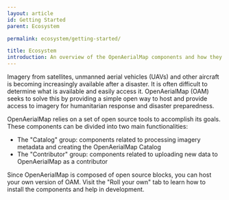 ```yaml
---
layout: article
id: Getting Started
parent: Ecosystem

permalink: ecosystem/getting-started/

title: Ecosystem
introduction: An overview of the OpenAerialMap components and how they connect with each other.
---
```


Imagery from satellites, unmanned aerial vehicles (UAVs) and other aircraft is becoming increasingly available after a disaster. It is often difficult to determine what is available and easily access it. OpenAerialMap (OAM) seeks to solve this by providing a simple open way to host and provide access to imagery for humanitarian response and disaster preparedness.

OpenAerialMap relies on a set of open source tools to accomplish its goals. These components can be divided into two main functionalities:

- The "Catalog" group: components related to processing imagery metadata and creating the OpenAerialMap Catalog
- The "Contributor" group: components related to uploading new data to OpenAerialMap as a contributor

Since OpenAerialMap is composed of open source blocks, you can host your own version of OAM. Visit the "Roll your own" tab to learn how to install the components and help in development.